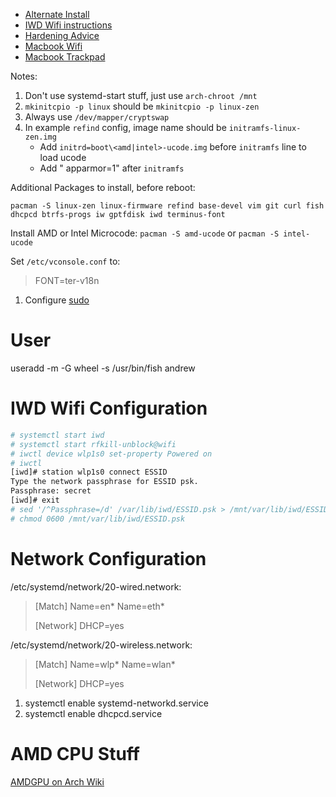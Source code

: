* [Alternate Install](https://wiki.archlinux.org/index.php/User:Altercation/Bullet_Proof_Arch_Install#Objectives)
* [IWD Wifi instructions](https://sudaraka.org/how-to/archlinux-installation-guide-2019/)
* [Hardening Advice](https://vez.mrsk.me/linux-hardening.html#kern)
* [Macbook Wifi](https://sylvaindurand.org/installing-arch-linux-on-macbook-pro-late-2013/)
* [Macbook Trackpad](https://howchoo.com/linux/the-perfect-almost-touchpad-settings-on-linux-2)

Notes:
1. Don't use systemd-start stuff, just use `arch-chroot /mnt`
1. `mkinitcpio -p linux` should be `mkinitcpio -p linux-zen`
1. Always use `/dev/mapper/cryptswap`
1. In example `refind` config, image name should be `initramfs-linux-zen.img`
	* Add `initrd=boot\<amd|intel>-ucode.img` before `initramfs` line to load ucode
	* Add " apparmor=1" after `initramfs`

Additional Packages to install, before reboot:

`pacman -S linux-zen linux-firmware refind base-devel vim git curl fish dhcpcd btrfs-progs iw gptfdisk iwd terminus-font`

Install AMD or Intel Microcode: `pacman -S amd-ucode` or `pacman -S intel-ucode`

Set `/etc/vconsole.conf` to:

> FONT=ter-v18n

1. Configure [sudo](https://wiki.archlinux.org/index.php/Sudo)

# User

useradd -m -G wheel -s /usr/bin/fish andrew

# IWD Wifi Configuration

~~~sh
# systemctl start iwd
# systemctl start rfkill-unblock@wifi
# iwctl device wlp1s0 set-property Powered on
# iwctl
[iwd]# station wlp1s0 connect ESSID
Type the network passphrase for ESSID psk.
Passphrase: secret
[iwd]# exit
# sed '/^Passphrase=/d' /var/lib/iwd/ESSID.psk > /mnt/var/lib/iwd/ESSID.psk
# chmod 0600 /mnt/var/lib/iwd/ESSID.psk
~~~

# Network Configuration

/etc/systemd/network/20-wired.network:

> [Match]
> Name=en*
> Name=eth*
>
> [Network]
> DHCP=yes

/etc/systemd/network/20-wireless.network:

> [Match]
> Name=wlp*
> Name=wlan*
> 
> [Network]
> DHCP=yes

1. systemctl enable systemd-networkd.service
1. systemctl enable dhcpcd.service

# AMD CPU Stuff

[AMDGPU on Arch Wiki](https://wiki.archlinux.org/index.php/AMDGPU)
 
